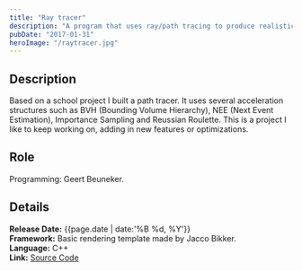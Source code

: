 ```yaml
---
title: "Ray tracer"
description: "A program that uses ray/path tracing to produce realistic visual images."
pubDate: "2017-01-31"
heroImage: "/raytracer.jpg"
---
```


## Description

Based on a school project I built a path tracer. It uses several acceleration structures such as BVH (Bounding Volume Hierarchy), NEE (Next Event Estimation), Importance Sampling and Reussian Roulette. This is a project I like to keep working on, adding in new features or optimizations.

## Role

Programming: Geert Beuneker.

## Details

**Release Date:** {{page.date | date:'%B %d, %Y'}}  
**Framework:** Basic rendering template made by Jacco Bikker.  
**Language:** C++  
**Link:** [Source Code](https://gitlab.com/GBeuneker/RayTracer/-/archive/master/RayTracer-master.zip)
